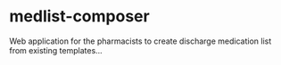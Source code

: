 medlist-composer
================

Web application for the pharmacists to create discharge medication list from existing templates...
